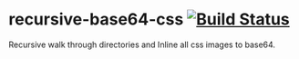 # recursive-base64-css [![Build Status](https://travis-ci.org/PauloLuan/recursive-base64-css.svg)](https://travis-ci.org/PauloLuan/recursive-base64-css)

Recursive walk through directories and Inline all css images to base64.
